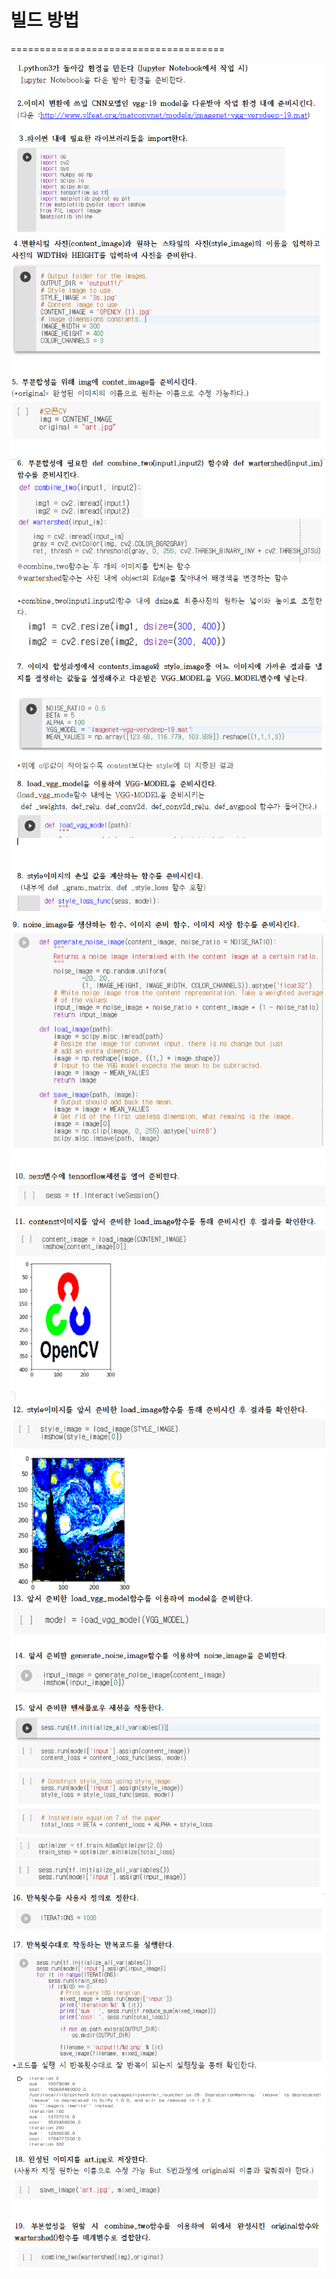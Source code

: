# 빌드 방법
=====================================


<img src="https://github.com/gksthd1992/gajah/blob/master/img/1.png" >    


<img src="https://github.com/gksthd1992/gajah/blob/master/img/2.png" >    


<img src="https://github.com/gksthd1992/gajah/blob/master/img/3.png" >    


<img src="https://github.com/gksthd1992/gajah/blob/master/img/4.png" >    


<img src="https://github.com/gksthd1992/gajah/blob/master/img/5.png">    


<img src="https://github.com/gksthd1992/gajah/blob/master/img/6.png" >    


<img src="https://github.com/gksthd1992/gajah/blob/master/img/7.png" >    


<img src="https://github.com/gksthd1992/gajah/blob/master/img/8.png" >    


<img src="https://github.com/gksthd1992/gajah/blob/master/img/9.png">    


<img src="https://github.com/gksthd1992/gajah/blob/master/img/10.png" >    

